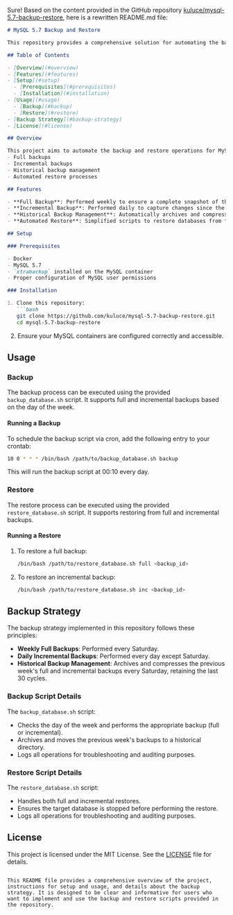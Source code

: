 Sure! Based on the content provided in the GitHub repository [kuluce/mysql-5.7-backup-restore](https://github.com/kuluce/mysql-5.7-backup-restore), here is a rewritten README.md file:

```markdown
# MySQL 5.7 Backup and Restore

This repository provides a comprehensive solution for automating the backup and restore processes of MySQL 5.7 databases using Docker. The scripts included offer full and incremental backup capabilities, as well as the ability to manage historical backups.

## Table of Contents

- [Overview](#overview)
- [Features](#features)
- [Setup](#setup)
  - [Prerequisites](#prerequisites)
  - [Installation](#installation)
- [Usage](#usage)
  - [Backup](#backup)
  - [Restore](#restore)
- [Backup Strategy](#backup-strategy)
- [License](#license)

## Overview

This project aims to automate the backup and restore operations for MySQL 5.7 databases deployed in Docker containers. It includes scripts for:
- Full backups
- Incremental backups
- Historical backup management
- Automated restore processes

## Features

- **Full Backup**: Performed weekly to ensure a complete snapshot of the database.
- **Incremental Backup**: Performed daily to capture changes since the last full backup.
- **Historical Backup Management**: Automatically archives and compresses old backups, retaining the last 30 cycles.
- **Automated Restore**: Simplified scripts to restore databases from full and incremental backups.

## Setup

### Prerequisites

- Docker
- MySQL 5.7
- `xtrabackup` installed on the MySQL container
- Proper configuration of MySQL user permissions

### Installation

1. Clone this repository:
   ```bash
   git clone https://github.com/kuluce/mysql-5.7-backup-restore.git
   cd mysql-5.7-backup-restore
   ```

2. Ensure your MySQL containers are configured correctly and accessible.

## Usage

### Backup

The backup process can be executed using the provided `backup_database.sh` script. It supports full and incremental backups based on the day of the week.

#### Running a Backup

To schedule the backup script via cron, add the following entry to your crontab:
```bash
10 0 * * * /bin/bash /path/to/backup_database.sh backup
```

This will run the backup script at 00:10 every day.

### Restore

The restore process can be executed using the provided `restore_database.sh` script. It supports restoring from full and incremental backups.

#### Running a Restore

1. To restore a full backup:
   ```bash
   /bin/bash /path/to/restore_database.sh full <backup_id>
   ```

2. To restore an incremental backup:
   ```bash
   /bin/bash /path/to/restore_database.sh inc <backup_id>
   ```

## Backup Strategy

The backup strategy implemented in this repository follows these principles:

- **Weekly Full Backups**: Performed every Saturday.
- **Daily Incremental Backups**: Performed every day except Saturday.
- **Historical Backup Management**: Archives and compresses the previous week's full and incremental backups every Saturday, retaining the last 30 cycles.

### Backup Script Details

The `backup_database.sh` script:
- Checks the day of the week and performs the appropriate backup (full or incremental).
- Archives and moves the previous week's backups to a historical directory.
- Logs all operations for troubleshooting and auditing purposes.

### Restore Script Details

The `restore_database.sh` script:
- Handles both full and incremental restores.
- Ensures the target database is stopped before performing the restore.
- Logs all operations for troubleshooting and auditing purposes.

## License

This project is licensed under the MIT License. See the [LICENSE](LICENSE) file for details.
```

This README file provides a comprehensive overview of the project, instructions for setup and usage, and details about the backup strategy. It is designed to be clear and informative for users who want to implement and use the backup and restore scripts provided in the repository.